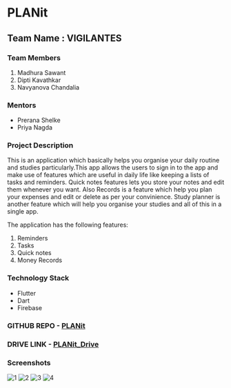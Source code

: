 # PLANit

## **Team Name : VIGILANTES**

### **Team Members**

1. Madhura Sawant
2. Dipti Kavathkar
3. Navyanova Chandalia

### **Mentors**

- Prerana Shelke
- Priya Nagda

### **Project Description**

This is an application which basically helps you organise your daily routine and studies particularly.This app allows the users to sign in to the app and make use of features which are useful in daily life like keeping a lists of tasks and reminders. Quick notes features lets you store your notes and edit them whenever you want. Also Records is a feature which help you plan your expenses and edit or delete as per your convinience.
Study planner is another feature which will help you organise your studies and all of this in a single app.

The application has the following features:
1. Reminders
2. Tasks
3. Quick notes
4. Money Records

### **Technology Stack**
- Flutter
- Dart
- Firebase

### **GITHUB REPO** - [PLANit](https://github.com/Madhura-saw/PLANit)
### **DRIVE LINK** - [PLANit_Drive](https://drive.google.com/drive/u/0/folders/1MbgwVa9YpQw-VO38hTs-j07FLkWWYQXA)

### **Screenshots**
![1](https://user-images.githubusercontent.com/85047752/150369212-57689988-9561-479d-a1eb-368a22fadbaa.png)
![2](https://user-images.githubusercontent.com/85047752/150369227-af71f781-bfbd-4c87-9a9a-65d43bf62696.png)
![3](https://user-images.githubusercontent.com/85047752/150369235-16d7e1ba-2b7a-4152-9ca2-13746f6509ac.png)
![4](https://user-images.githubusercontent.com/85047752/150369247-821f96b4-eeca-4031-83fd-0c728eaf20a9.png)



